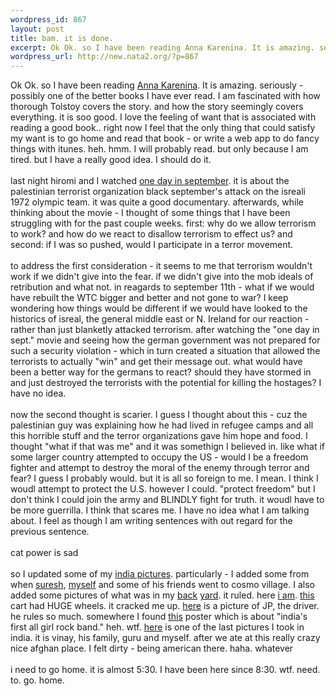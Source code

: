 ```yaml
--- 
wordpress_id: 867
layout: post
title: bam. it is done.
excerpt: Ok Ok. so I have been reading Anna Karenina. It is amazing. seriously - possibly one of the better books I have ever read. I am fascinated with how thorough Tolstoy covers the story. and how the story seemingly covers everything. it is soo good. I love the feeling of want that is associated with re...
wordpress_url: http://new.nata2.org/?p=867
---
```

Ok Ok. so I have been reading <a href="http://www.amazon.com/exec/obidos/tg/detail/-/0142000272/002-0399952-0374432?v=glance">Anna Karenina</a>. It is amazing. seriously - possibly one of the better books I have ever read. I am fascinated with how thorough Tolstoy covers the story. and how the story seemingly covers everything. it is soo good. I love the feeling of want that is associated with reading a good book..  right now I feel that the only thing that could satisfy my want is to go home and read that book - or write a web app to do fancy things with itunes. heh. hmm. I will probably read. but only because I am tired. but I have a really good idea. I should do it. <br/><br/>last night hiromi and I watched <a href="http://www.imdb.com/title/tt0230591/">one day in september</a>. it is about the palestinian terrorist organization black september's attack on the isreali 1972 olympic team. it was quite a good documentary. afterwards, while thinking about the movie - I thought of some things that I have been struggling with for the past couple weeks. first: why do we allow terrorism to work? and how do we react to disallow terrorism to effect us? and  second: if I was so pushed, would I participate in a terror movement. <br/><br/>to address the first consideration - it seems to me that terrorism wouldn't work if we didn't give into the fear. if we didn't give into the mob ideals of retribution and what not. in reagards to september 11th - what if we would have rebuilt the WTC bigger and better and not gone to war? I keep wondering how things would be different if we would have looked to the historics of isreal, the general middle east or N. Ireland for our reaction - rather than just blanketly attacked terrorism.  after watching the "one day in sept." movie and seeing how the german government was not prepared for such a security violation - which in turn created a situation that allowed the terrorists to actually "win" and get their message out. what would have been a better way for the germans to react? should they have stormed in and just destroyed the terrorists with the potential for killing the hostages? I have no idea. <br/><br/>now the second thought is scarier. I guess I thought about this - cuz the palestinian guy was explaining how he had lived in refugee camps and all this horrible stuff and the terror organizations gave him hope and food. I thought "what if that was me" and it was somethign I believed in. like what if some larger country attempted to occupy the US - would I be a freedom fighter and attempt to destroy the moral of the enemy through terror and fear? I guess I probably would. but it is all so foreign to me. I mean. I think I woudl attempt to protect the U.S. however I could. "protect freedom" but I don't think I could join the army and BLINDLY fight for truth. it woudl have to be more guerrilla. I think that scares me. I have no idea what I am talking about. I feel as though I am writing sentences with out regard for the previous sentence. <br/><br/>cat power is sad<br/><br/>so I updated some of my <a href="http://nata2.info/?path=pictures%2Fevents%2F2004%3A05%3A13_india">india pictures</a>. particularly - I added some from when <a href="http://nata2.info/?path=pictures%2Fevents%2F2004%3A05%3A13_india%2Fbangalore&img=IMG_0395.jpg">suresh</a>, <a href="http://nata2.info/.thumbnails/pictures/events/2004%3A05%3A13_india/bangalore/IMG_0399.jpg">myself</a> and some of his friends went to cosmo village. I also added some pictures of what was in my <a href="http://nata2.info/?path=pictures%2Fevents%2F2004%3A05%3A13_india%2Fbangalore&img=IMG_0406.jpg">back</a> <a href="http://nata2.info/?path=pictures%2Fevents%2F2004%3A05%3A13_india%2Fbangalore&img=IMG_0407.jpg">yard</a>. it ruled. here <a href="http://nata2.info/?path=pictures%2Fevents%2F2004%3A05%3A13_india%2Fbangalore&img=IMG_0412.jpg">i am</a>. <a  href="http://nata2.info/?path=pictures%2Fevents%2F2004%3A05%3A13_india%2Fbangalore&img=IMG_0420.jpg">this</a> cart had HUGE wheels. it cracked me up. <a href="http://nata2.info/?path=pictures%2Fevents%2F2004%3A05%3A13_india%2Fbangalore&img=IMG_0444.jpg">here</a> is a picture of JP, the driver. he rules so much. somewhere I found <a href="http://nata2.info/?path=pictures%2Fevents%2F2004%3A05%3A13_india%2Fbangalore&img=IMG_0459.jpg">this</a> poster which is about "india's first all girl rock band."  heh. wtf. <a href="http://nata2.info/?path=pictures%2Fevents%2F2004%3A05%3A13_india%2Fbangalore&img=IMG_0460.jpg">here</a> is one of the last pictures I took in india. it is vinay, his family, guru and myself. after we ate at this really crazy nice afghan place. I felt dirty - being american there. haha. whatever<br/><br/>i need to go home. it is almost 5:30. I have been here since 8:30. wtf. need. to. go. home. 
